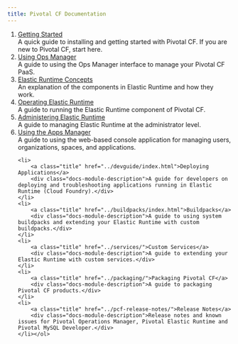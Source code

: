 ```yaml
---
title: Pivotal CF Documentation
---
```


<ol class="class-list">
    <li>
        <a class="title" href="./index.html">Getting Started</a>
        <div class="docs-module-description">A quick guide to installing and getting started with Pivotal CF. If you are new to Pivotal CF, start here.</div>
    </li>
    <li>
        <a class="title" href="../customizing/index.html">Using Ops Manager</a>
        <div class="docs-module-description">A guide to using the Ops Manager interface to manage your Pivotal CF PaaS.</div>
    </li>
    <li>
        <a class="title" href="../concepts/index.html">Elastic Runtime Concepts</a>
        <div class="docs-module-description">An explanation of the components in Elastic Runtime and how they work.</div>
    </li>
    <li>
        <a class="title" href="../opsguide/index.html">Operating Elastic Runtime</a>
        <div class="docs-module-description">A guide to running the Elastic Runtime component of Pivotal CF.</div>
    </li>
    <li>
        <a class="title" href="../adminguide/index.html">Administering Elastic Runtime</a>
        <div class="docs-module-description">A guide to managing Elastic Runtime at the administrator level.</div>
    </li>
    <li>
        <a class="title" href="../console/index.html">Using the Apps Manager</a>
        <div class="docs-module-description">A guide to using the web-based console application for managing users, organizations, spaces, and applications.</div>
    </li>

    <li>
        <a class="title" href="../devguide/index.html">Deploying Applications</a>
        <div class="docs-module-description">A guide for developers on deploying and troubleshooting applications running in Elastic Runtime (Cloud Foundry).</div>
    </li>
    <li>
        <a class="title" href="../buildpacks/index.html">Buildpacks</a>
        <div class="docs-module-description">A guide to using system buildpacks and extending your Elastic Runtime with custom buildpacks.</div>
    </li>
    <li>
        <a class="title" href="../services/">Custom Services</a>
        <div class="docs-module-description">A guide to extending your Elastic Runtime with custom services.</div>
    </li>
	<li>
        <a class="title" href="../packaging/">Packaging Pivotal CF</a>
        <div class="docs-module-description">A guide to packaging Pivotal CF products.</div>
    </li>
    <li>
        <a class="title" href="../pcf-release-notes/">Release Notes</a>
        <div class="docs-module-description">Release notes and known issues for Pivotal Operations Manager, Pivotal Elastic Runtime and Pivotal MySQL Developer.</div>
    </li></ol>
